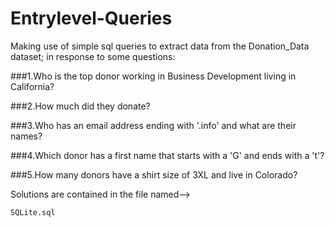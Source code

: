 # Entrylevel-Queries


Making use of simple sql queries to extract data from the Donation_Data dataset;
in response to some questions:

###1.Who is the top donor working in Business Development living in California?

###2.How much did they donate?

###3.Who has an email address ending with '.info' and what are their names?

###4.Which donor has a first name that starts with a 'G' and ends with a 't'?

###5.How many donors have a shirt size of 3XL and live in Colorado?

Solutions are contained in the file named-->
```
SQLite.sql
```

